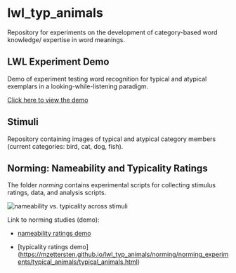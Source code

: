 # lwl_typ_animals
Repository for experiments on the development of category-based word knowledge/ expertise in word meanings.

## LWL Experiment Demo

Demo of experiment testing word recognition for typical and atypical exemplars in a looking-while-listening paradigm.

[Click here to view the demo](https://mzettersten.github.io/lwl_typ_animals/lwl_experiment_demo/index.html)

## Stimuli

Repository containing images of typical and atypical category members (current categories: bird, cat, dog, fish).

## Norming: Nameability and Typicality Ratings

The folder *norming* contains experimental scripts for collecting stimulus ratings, data, and analysis scripts.

![nameability vs. typicality across stimuli](https://github.com/mzettersten/lwl_typ_animals/blob/master/norming/analysis/figures/naming_vs_typicality.jpg)

Link to norming studies (demo):

- [nameability ratings demo](https://mzettersten.github.io/lwl_typ_animals/norming/norming_experiments/name_animals/name_animals.html)

- [typicality ratings demo] (https://mzettersten.github.io/lwl_typ_animals/norming/norming_experiments/typical_animals/typical_animals.html)
